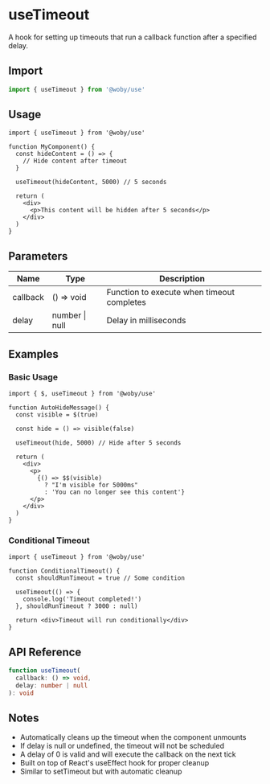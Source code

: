 # useTimeout

A hook for setting up timeouts that run a callback function after a specified delay.

## Import

```typescript
import { useTimeout } from '@woby/use'
```

## Usage

```tsx
import { useTimeout } from '@woby/use'

function MyComponent() {
  const hideContent = () => {
    // Hide content after timeout
  }
  
  useTimeout(hideContent, 5000) // 5 seconds
  
  return (
    <div>
      <p>This content will be hidden after 5 seconds</p>
    </div>
  )
}
```

## Parameters

| Name     | Type     | Description                                |
|----------|----------|--------------------------------------------|
| callback | () => void | Function to execute when timeout completes |
| delay    | number \| null | Delay in milliseconds                    |

## Examples

### Basic Usage

```tsx
import { $, useTimeout } from '@woby/use'

function AutoHideMessage() {
  const visible = $(true)

  const hide = () => visible(false)

  useTimeout(hide, 5000) // Hide after 5 seconds

  return (
    <div>
      <p>
        {() => $$(visible)
          ? "I'm visible for 5000ms"
          : 'You can no longer see this content'}
      </p>
    </div>
  )
}
```

### Conditional Timeout

```tsx
import { useTimeout } from '@woby/use'

function ConditionalTimeout() {
  const shouldRunTimeout = true // Some condition
  
  useTimeout(() => {
    console.log('Timeout completed!')
  }, shouldRunTimeout ? 3000 : null)
  
  return <div>Timeout will run conditionally</div>
}
```

## API Reference

```typescript
function useTimeout(
  callback: () => void, 
  delay: number | null
): void
```

## Notes

- Automatically cleans up the timeout when the component unmounts
- If delay is null or undefined, the timeout will not be scheduled
- A delay of 0 is valid and will execute the callback on the next tick
- Built on top of React's useEffect hook for proper cleanup
- Similar to setTimeout but with automatic cleanup